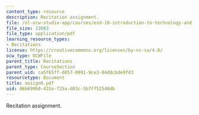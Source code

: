```yaml
---
content_type: resource
description: Recitation assignment.
file: /ol-ocw-studio-app/courses/esd-10-introduction-to-technology-and-policy-fall-2006/8bb699b0431ef25ad03c5b7ff52540db_assign6.pdf
file_size: 13083
file_type: application/pdf
learning_resource_types:
- Recitations
license: https://creativecommons.org/licenses/by-nc-sa/4.0/
ocw_type: OCWFile
parent_title: Recitations
parent_type: CourseSection
parent_uid: ca5f65ff-d057-0991-9ce3-84d8cbde9fd3
resourcetype: Document
title: assign6.pdf
uid: 8bb699b0-431e-f25a-d03c-5b7ff52540db
---
```

Recitation assignment.